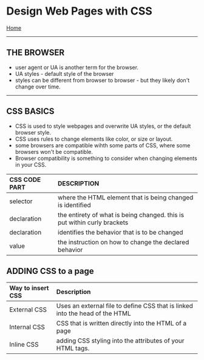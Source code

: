# Design Web Pages with CSS

[Home](https://justinhamerly.github.io/reading-notes/)

---

## THE BROWSER
- user agent or UA is another term for the browser.
- UA styles - default style of the browser
- styles can be different from browser to browser - but they likely don't change over time.

---

## CSS BASICS

- CSS is used to style webpages and overwrite UA styles, or the default browser style.
- CSS uses rules to change elements like color, or size or layout.  
- some browsers are compatible wihth some parts of CSS, where some browsers won't be compatible.  
- Browser compatibility is something to consider when changing elements in your CSS.

|CSS CODE PART|DESCRIPTION
|:---|:---
|selector|where the HTML element that is being changed is identified
|declaration|the entirety of what is being changed.  this is put within curly brackets
|declaration|identifies the behavior that is to be changed
|value|the instruction on how to change the declared behavior

## ADDING CSS to a page

|Way to insert CSS|Description|
|:---|:---|
|External CSS|Uses an external file to define CSS that is linked into the head of the HTML|
|Internal CSS|CSS that is written directly into the HTML of a page
|Inline CSS|adding CSS styling into the attributes of your HTML tags.

